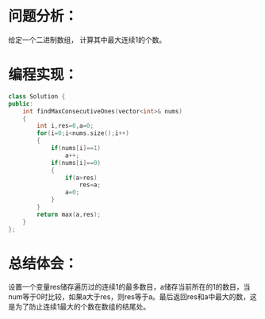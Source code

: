 # 问题分析：
给定一个二进制数组， 计算其中最大连续1的个数。

# 编程实现：
```C++
class Solution {
public:
    int findMaxConsecutiveOnes(vector<int>& nums)
    {
        int i,res=0,a=0;
        for(i=0;i<nums.size();i++)
        {
            if(nums[i]==1)
                a++;
            if(nums[i]==0)
            {
                if(a>res)
                    res=a;
                a=0;
            }
        }
        return max(a,res);
    }
};
```
# 总结体会：
设置一个变量res储存遍历过的连续1的最多数目，a储存当前所在的1的数目，当num等于0时比较，如果a大于res，则res等于a。最后返回res和a中最大的数，这是为了防止连续1最大的个数在数组的结尾处。